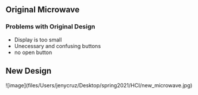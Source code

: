  
<h2> Original Microwave </h2>
<h3> Problems with Original Design </h3>
  
  * Display is too small
  * Unecessary and confusing buttons
  * no open button
  
<h2> New Design </h2>
![image](files/Users/jenycruz/Desktop/spring2021/HCI/new_microwave.jpg)
